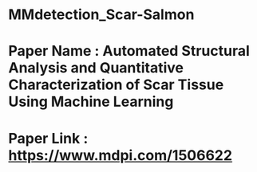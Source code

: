 # MMdetection_Scar-Salmon
# Paper Name : Automated Structural Analysis and Quantitative Characterization of Scar Tissue Using Machine Learning
# Paper Link : https://www.mdpi.com/1506622
